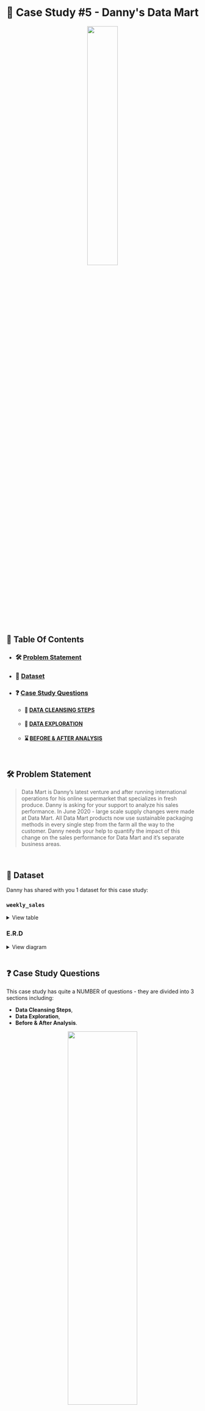 # 🍜 Case Study #5 - Danny's Data Mart
<p align="center">

<img src="https://user-images.githubusercontent.com/60517587/177965312-1650ace9-6d96-4765-9c3e-b40364efa349.png" width=40% height=40% />

## 📕 Table Of Contents
* ### 🛠️ [Problem Statement](https://github.com/kayazay/8-Week-SQL-Challenge/tree/main/Dannys-Data-Mart#%EF%B8%8F-problem-statement)
* ### 📂 [Dataset](https://github.com/kayazay/8-Week-SQL-Challenge/tree/main/Dannys-Data-Mart#-dataset-1)
* ### ❓ [Case Study Questions](https://github.com/kayazay/8-Week-SQL-Challenge/tree/main/Dannys-Data-Mart#-case-study-questions-1)
  * #### 🧼 [DATA CLEANSING STEPS](https://github.com/kayazay/8-Week-SQL-Challenge/tree/main/Dannys-Data-Mart#-data-cleansing-steps-1)
  * #### 🔎 [DATA EXPLORATION](https://github.com/kayazay/8-Week-SQL-Challenge/tree/main/Dannys-Data-Mart#-data-exploration-1)
  * #### ⌛ [BEFORE & AFTER ANALYSIS](https://github.com/kayazay/8-Week-SQL-Challenge/tree/main/Dannys-Data-Mart#-before--after-analysis-1)

<br/>

## 🛠️ Problem Statement

> Data Mart is Danny’s latest venture and after running international operations for his online supermarket that specializes in fresh produce. Danny is asking for your support to analyze his sales performance. In June 2020 - large scale supply changes were made at Data Mart. All Data Mart products now use sustainable packaging methods in every single step from the farm all the way to the customer. Danny needs your help to quantify the impact of this change on the sales performance for Data Mart and it’s separate business areas.

 <br /> 


## 📂 Dataset
Danny has shared with you 1 dataset for this case study:

### **```weekly_sales```**

<details>
<summary>
View table
</summary>

+ Data Mart has international operations using a multi-`region` strategy. 

+ Data Mart has both, a retail and online `platform` in the form of a Shopify store front to serve their customers. 

+ Customer `segment` and `customer_type` data relates to personal age and demographics information that is shared with Data Mart.

+ `transactions` is the count of unique purchases made through Data Mart and `sales` is the actual dollar amount of purchases.


| week_date | region | platform | segment | customer_type | transactions | sales   |
|-----------|--------|----------|---------|---------------|--------------|---------|
| 27/4/20   | ASIA   | Retail   | F1      | Existing      | 98856        | 4710331 |
| 29/7/19   | EUROPE | Retail   | C4      | Existing      | 4763         | 265148  |
| 24/8/20   | AFRICA | Retail   | F3      | New           | 69461        | 2470906 |
| 1/4/2019  | AFRICA | Shopify  | null    | Existing      | 181          | 34961   |
| 19/8/19   | CANADA | Shopify  | null    | Existing      | 58           | 10825   |
| 2/7/2018  | CANADA | Shopify  | C1      | New           | 49           | 7681    |
| 12/8/2019 | CANADA | Shopify  | null    | New           | 107          | 18923   |
| 30/3/20   | CANADA | Retail   | F2      | New           | 17260        | 620714  |
| 19/8/19   | USA    | Shopify  | F1      | New           | 143          | 21077   |
| 22/4/19   | ASIA   | Shopify  | C3      | New           | 216          | 34180   |


 </details>


### **E.R.D**
<details>

<summary>
View diagram
</summary>
<img src="https://user-images.githubusercontent.com/60517587/177965308-298bc3fc-8096-4ae2-903f-78de6f1927f7.png" width=30% height=30%>
</details>

<br/>


## ❓ Case Study Questions

This case study has quite a NUMBER of questions - they are divided into 3 sections including:
+ **Data Cleansing Steps**,  
+ **Data Exploration**,
+ **Before & After Analysis**.

 <p align="center">
<img src="https://user-images.githubusercontent.com/60517587/177965293-16f618ab-f6f2-4647-b1e1-463af164493d.gif" width=60% height=50%>
  
## Just kidding, I do. I always do! 😎 Let's dive right into it then!

### 🧼 Data Cleansing Steps

In a single query, perform the following operations and generate a new table in the data_mart schema named `clean_weekly_sales`:
+ Convert the `week_date` to a DATE format.
+ Add a `week_number` as the second column for each `week_date` value. for example, any value from the 1st of January to 7th of January will be 1, 8th to 14th will be 2 etc.
+ Add a `month_number` with the calendar month for each `week_date` value as the 3rd column.
+ Add a `calendar_year` column as the 4th column containing either 2018, 2019 or 2020 values.
+ Add a new column called `age_band` after the original `segment` column using the following mapping on the number inside the `segment` value.

| segment | age_band    |
|--------|--------------| 
| 1      | Young Adults |
| 2      | Middle Aged  |
| 3 or 4 | Retirees     |

+ Add a new `demographic` column using the following mapping for the first letter in the `segment` values:

| segment | demographic |
|--------|--------------| 
| C      | Couples      |
| F      | Families     |

+ Ensure all `null` string values with an "unknown" string value in the original `segment` column as well as the new `age_band` and `demographic` columns.
+ Generate a new `avg_transaction` column as the `sales` value divided by `transactions` rounded to 2 decimal places for each record.

---

#### NEW TABLE DDL

```sql
DROP TABLE IF EXISTS clean_weekly_sales;
CREATE TEMP TABLE clean_weekly_sales AS (
  SELECT
    TO_DATE(week_date, 'DD/MM/YY') AS week_date,
    to_char(TO_DATE(week_date, 'DD/MM/YY'), 'WW') :: NUMERIC AS week_number,
    EXTRACT(
      'month'
      FROM
        TO_DATE(week_date, 'DD/MM/YY')
    ) AS month_number,
    EXTRACT(
      'year'
      FROM
        TO_DATE(week_date, 'DD/MM/YY')
    ) AS calendar_year,
    region,
    platform,
    CASE
      WHEN segment = 'null' THEN 'unknown'
      ELSE (
        CASE
          RIGHT(segment, 1) :: NUMERIC
          WHEN 1 THEN 'Young Adults'
          WHEN 2 THEN 'Middle Aged'
          WHEN 3 THEN 'Retirees'
          WHEN 4 THEN 'Retirees'
        END
      )
    END AS age_band,
    CASE
      WHEN segment = 'null' THEN 'unknown'
      ELSE (
        CASE
          LEFT(segment, 1)
          WHEN 'C' THEN 'Couples'
          WHEN 'F' THEN 'Families'
        END
      )
    END AS demographic,
    customer_type,
    transactions,
    sales,
    ROUND(sales :: NUMERIC / transactions, 2) AS avg_transaction
  FROM
    data_mart.weekly_sales
);
```

<details>
<summary>
View TABLE random rows

</summary>

| week_date                | week_number | month_number | calendar_year | region        | platform | age_band     | demographic | customer_type | transactions | sales    | avg_transaction |
|--------------------------|-------------|--------------|---------------|---------------|----------|--------------|-------------|---------------|--------------|----------|-----------------|
| 2018-07-09 | 28          | 7            | 2018          | USA           | Retail   | Retirees     | Families    | Existing      | 112436       | 7434676  | 66.12           |
| 2020-08-03 | 31          | 8            | 2020          | ASIA          | Shopify  | Middle Aged  | Couples     | Existing      | 2210         | 394490   | 178.5           |
| 2018-04-09 | 15          | 4            | 2018          | AFRICA        | Retail   | Middle Aged  | Families    | Existing      | 235769       | 13963081 | 59.22           |
| 2020-08-24 | 34          | 8            | 2020          | USA           | Shopify  | Retirees     | Couples     | New           | 160          | 26524    | 165.78          |
| 2020-08-10 | 32          | 8            | 2020          | ASIA          | Retail   | unknown      | unknown     | Guest         | 1887143      | 48068626 | 25.47           |
| 2020-03-30 | 13          | 3            | 2020          | OCEANIA       | Shopify  | unknown      | unknown     | Existing      | 595          | 115487   | 194.1           |
| 2019-08-12 | 32          | 8            | 2019          | CANADA        | Shopify  | Young Adults | Families    | Existing      | 653          | 117292   | 179.62          |
| 2020-04-13 | 15          | 4            | 2020          | SOUTH AMERICA | Shopify  | Middle Aged  | Families    | New           | 9            | 908      | 100.89          |
| 2020-08-17 | 33          | 8            | 2020          | SOUTH AMERICA | Retail   | Middle Aged  | Families    | New           | 408          | 14221    | 34.86           |
| 2018-06-11 | 24          | 6            | 2018          | OCEANIA       | Shopify  | Retirees     | Families    | New           | 155          | 26129    | 168.57          |

</details>

---

</br>

### 🔎 Data Exploration

#### **Q1. What day of the week is used for each `week_date` value?**

```sql
SELECT
  to_char(week_date, 'Day') AS day_of_data_capture
FROM
  clean_weekly_sales
GROUP BY
  1;
```

| day_of_data_capture |
|---------------------|
| Monday              |

---

#### **Q2. What range of `week_number` are missing from the dataset?**

```sql
WITH to_string_agg AS (
  SELECT
    GENERATE_SERIES(1, 53, 1) months_missing
  EXCEPT
  SELECT
    DISTINCT week_number
  FROM
    clean_weekly_sales
  ORDER BY
    1
)
SELECT
  STRING_AGG(months_missing :: TEXT, ', ') AS month_missing
FROM
  to_string_agg;
```

| month_missing                                                                                         |
|-------------------------------------------------------------------------------------------------------|
| 1, 2, 3, 4, 5, 6, 7, 8, 9, 10, 11, 37, 38, 39, 40, 41, 42, 43, 44, 45, 46, 47, 48, 49, 50, 51, 52, 53 |
---

#### **Q3. How many total `transactions` were there for each year in the dataset?**

```sql
SELECT
  calendar_year,
  to_char(SUM(transactions), '9,999,999,999') AS sum_transactions
FROM
  clean_weekly_sales
GROUP BY
  1
ORDER BY
  1;
```

| calendar_year | sum_transactions |
|---------------|------------------|
| 2018          | 346,406,460      |
| 2019          | 365,639,285      |
| 2020          | 375,813,651      |

---

#### **Q4. What is the total `sales` for each `region` for each month?**

```sql
SELECT
  region,
  DATE_TRUNC('Month', week_date) AS start_month,
  SUM(sales)::MONEY AS sum_sales
FROM
  clean_weekly_sales
GROUP BY
  1,
  2
ORDER BY
  random()
LIMIT
  10;
```

| region        | start_month              | sum_sales       |
|---------------|--------------------------|-----------------|
| ASIA          | 2019-07-01 | $635,366,443.00 |
| USA           | 2019-05-01 | $220,370,520.00 |
| AFRICA        | 2019-05-01 | $553,828,220.00 |
| USA           | 2018-07-01 | $262,393,377.00 |
| CANADA        | 2018-03-01 | $33,815,571.00  |
| OCEANIA       | 2019-09-01 | $192,154,910.00 |
| AFRICA        | 2020-08-01 | $706,022,238.00 |
| SOUTH AMERICA | 2020-07-01 | $69,314,667.00  |
| AFRICA        | 2020-07-01 | $574,216,244.00 |
| USA           | 2019-04-01 | $277,108,603.00 |

---

#### **Q5. What is the total count of `transactions` for each `platform`.**

```sql
SELECT
  platform,
  to_char(SUM(transactions), '9,999,999,999') AS sum_transactions
FROM
  clean_weekly_sales
GROUP BY
  1;
```

| platform | sum_transactions |
|----------|------------------|
| Shopify  | 5,925,169        |
| Retail   | 1,081,934,227    |

---

#### **Q6. What is the percentage of `sales` for Retail vs Shopify for each month?**

```sql
WITH raw_sales AS (
    SELECT
      DATE_TRUNC('Month', week_date) AS start_month,
      platform,
      SUM(sales) AS sales
    FROM
      clean_weekly_sales
    GROUP BY
      1,
      2
  ),
  platform_segmented AS (
    SELECT
      t1.start_month,
      t1.sales AS shopify,
      t2.sales AS retail
    FROM
      raw_sales t1 FULL
      OUTER JOIN (
        SELECT
          start_month,
          sales
        FROM
          raw_sales
        WHERE
          platform = 'Retail'
      ) t2 ON t1.start_month = t2.start_month
    WHERE
      platform = 'Shopify'
  )
SELECT
  start_month,
  ROUND(100 * shopify :: NUMERIC / (retail + shopify)) || '%' AS shopify,
  ROUND(100 * retail :: NUMERIC / (retail + shopify)) || '%' AS retail
FROM
  platform_segmented
ORDER BY
  1;
```

| calendar_year | families | couples | unknown |
|---------------|----------|---------|---------|
| 2020          | 33%      | 29%     | 39%     |
| 2018          | 32%      | 26%     | 42%     |
| 2019          | 32%      | 27%     | 40%     |

---

#### **Q7. What is the percentage of `sales` by `demographic` for each year in the dataset?**

```sql
WITH raw_sales AS (
    SELECT
      calendar_year,
      demographic,
      SUM(sales) AS sales
    FROM
      clean_weekly_sales
    GROUP BY
      1,
      2
  ),
  demographic_year AS (
    SELECT
      t1.calendar_year,
      t1.sales AS families,
      t2.sales AS couples,
      t3.sales AS unknown
    FROM
      raw_sales t1 FULL
      OUTER JOIN (
        SELECT
          calendar_year,
          sales
        FROM
          raw_sales
        WHERE
          demographic = 'Couples'
      ) t2 ON t1.calendar_year = t2.calendar_year FULL
      OUTER JOIN (
        SELECT
          calendar_year,
          sales
        FROM
          raw_sales
        WHERE
          demographic = 'unknown'
      ) t3 ON t1.calendar_year = t3.calendar_year
    WHERE
      demographic = 'Families'
  )
SELECT
  calendar_year,
  ROUND(
    100 * families :: NUMERIC /(families + couples + unknown)
  ) || '%' AS families,
  ROUND(
    100 * couples :: NUMERIC /(families + couples + unknown)
  ) || '%' AS couples,
  ROUND(
    100 * unknown :: NUMERIC /(families + couples + unknown)
  ) || '%' AS unknown
FROM
  demographic_year;
```

| start_month              | shopify | retail |
|--------------------------|---------|--------|
| 2018-03-01 | 2%      | 98%    |
| 2018-04-01 | 2%      | 98%    |
| 2018-05-01 | 2%      | 98%    |
| 2018-06-01 | 2%      | 98%    |
| 2018-07-01 | 2%      | 98%    |
| 2018-08-01 | 2%      | 98%    |
| 2018-09-01 | 2%      | 98%    |
| 2019-03-01 | 2%      | 98%    |
| 2019-04-01 | 2%      | 98%    |
| 2019-05-01 | 2%      | 98%    |
| 2019-06-01 | 3%      | 97%    |
| 2019-07-01 | 3%      | 97%    |
| 2019-08-01 | 3%      | 97%    |
| 2019-09-01 | 3%      | 97%    |

---

#### **Q8. Which `age_band` and `demographic` values contribute the most to Retail `sales`?**

```sql
SELECT
  age_band,
  demographic,
  SUM(sales) :: MONEY AS sum_sales,
  ROUND(
    100 * SUM(sales) :: NUMERIC / SUM(SUM(sales)) OVER()
  ) || '%' AS percent
FROM
  clean_weekly_sales
WHERE
  platform = 'Retail'
  AND (
    demographic != 'unknown'
    OR demographic != 'unknown'
  )
GROUP BY
  1,
  2
ORDER BY
  3 DESC;
```

| age_band     | demographic | sum_sales         | percent |
|--------------|-------------|-------------------|---------|
| Retirees     | Families    | $6,634,686,916.00 | 28%     |
| Retirees     | Couples     | $6,370,580,014.00 | 27%     |
| Middle Aged  | Families    | $4,354,091,554.00 | 18%     |
| Young Adults | Couples     | $2,602,922,797.00 | 11%     |
| Middle Aged  | Couples     | $1,854,160,330.00 | 8%      |
| Young Adults | Families    | $1,770,889,293.00 | 8%      |

---

#### **Q9. Can we use the `avg_transaction` column to find the average `transaction` size for each year for Retail vs Shopify? If not - how would you calculate it instead?**

> #### You definitely can't. Reason - Math says so!
>
> #### Alternatively, you can solve it this way.

```SQL
WITH raw_transactions AS (
    SELECT
      calendar_year,
      platform,
      ROUND(AVG(transactions)) AS transactions
    FROM
      clean_weekly_sales
    GROUP BY
      1,
      2
  )
SELECT
  t1.calendar_year,
  to_char(t1.transactions, '9,999,999') AS retail,
  to_char(t2.transactions, '9,999,999') AS shopify
FROM
  raw_transactions t1 FULL
  OUTER JOIN (
    SELECT
      calendar_year,
      transactions
    FROM
      raw_transactions
    WHERE
      platform = 'Shopify'
  ) t2 ON t1.calendar_year = t2.calendar_year
WHERE
  platform = 'Retail';
```
  
| calendar_year | retail  | shopify |
|---------------|---------|---------|
| 2019          | 127,360 | 666     |
| 2018          | 120,770 | 523     |
| 2020          | 130,698 | 889     |

---

<br/>

### ⌛ BEFORE & AFTER ANALYSIS

#### **Q1. Comparison of 4 weeks period before and after change - '2020-06-15'.**

```SQL
WITH period_cte AS (
    SELECT
      to_char('2020-06-15' :: DATE, 'ww') :: NUMERIC AS week_of_change,
      4 AS period_length
  ),
  parameters AS (
    SELECT
      week_of_change,
      week_of_change + period_length AS right_date,
      week_of_change - period_length + 1 AS left_date
    FROM
      period_cte
  ),
  separate_cte AS (
    SELECT
      CASE
        WHEN week_number BETWEEN left_date
        AND week_of_change THEN '1. Before'
        WHEN week_number BETWEEN week_of_change + 1
        AND right_date THEN '2. After'
      END AS status,
      SUM(sales) AS total_sum
    FROM
      clean_weekly_sales,
      parameters
    WHERE
      calendar_year = 2020
      AND week_number BETWEEN left_date
      AND right_date
    GROUP BY
      1
  ),
  remove_nulls AS (
    SELECT
      (
        total_sum - LAG(total_sum) OVER(
          ORDER BY
            status
        )
      ) :: MONEY AS diff_sales,
      ROUND(
        100 * (
          total_sum - LAG(total_sum) OVER(
            ORDER BY
              status
          )
        ) :: NUMERIC / total_sum,
        2
      ) || '%' AS sales_change
    FROM
      separate_cte
  )
SELECT
  *
FROM
  remove_nulls
WHERE
  diff_sales IS NOT NULL;
```

| diff_sales    | sales_change |
|---------------|--------------|
| $4,009,608.00 | 0.17%        |

---

#### **Q2. Comparison of 12 weeks period before and after change - '2020-06-15'.**

```SQL
  WITH period_cte AS (
    SELECT
      to_char('2020-06-15' :: DATE, 'ww') :: NUMERIC AS week_of_change,
      12 AS period_length
  ),
  parameters AS (
    SELECT
      week_of_change,
      week_of_change + period_length AS right_date,
      week_of_change - period_length + 1 AS left_date
    FROM
      period_cte
  ),
  separate_cte AS (
    SELECT
      CASE
        WHEN week_number BETWEEN left_date
        AND week_of_change THEN '1. Before'
        WHEN week_number BETWEEN week_of_change + 1
        AND right_date THEN '2. After'
      END AS status,
      SUM(sales) AS total_sum
    FROM
      clean_weekly_sales,
      parameters
    WHERE
      calendar_year = 2020
      AND week_number BETWEEN left_date
      AND right_date
    GROUP BY
      1
  ),
  remove_nulls AS (
    SELECT
      (
        total_sum - LAG(total_sum) OVER(
          ORDER BY
            status
        )
      ) :: MONEY AS diff_sales,
      ROUND(
        100 * (
          total_sum - LAG(total_sum) OVER(
            ORDER BY
              status
          )
        ) :: NUMERIC / total_sum,
        2
      ) || '%' AS sales_change
    FROM
      separate_cte
  )
SELECT
  *
FROM
  remove_nulls
WHERE
  diff_sales IS NOT NULL;
```

| diff_sales        | sales_change |
|-------------------|--------------|
| $654,178,584.00 | -10.22%      |

---

#### **Q3. Comparison of 4 weeks period before and after change - '[x]-06-15' across all years.**

```SQL
WITH period_cte AS (
    SELECT
      24 AS week_of_change,
      4 AS period_length
  ),
  parameters AS (
    SELECT
      week_of_change,
      week_of_change + period_length AS right_date,
      week_of_change - period_length + 1 AS left_date
    FROM
      period_cte
  ),
  separate_cte AS (
    SELECT
      calendar_year,
      CASE
        WHEN week_number BETWEEN left_date
        AND week_of_change THEN '1. Before'
        WHEN week_number BETWEEN week_of_change + 1
        AND right_date THEN '2. After'
      END AS status,
      SUM(sales) AS total_sum
    FROM
      clean_weekly_sales,
      parameters
    WHERE
      week_number BETWEEN left_date
      AND right_date
    GROUP BY
      1,
      2
  ),
  remove_nulls AS (
    SELECT
      calendar_year,(
        total_sum - LAG(total_sum) OVER(
          PARTITION BY calendar_year
          ORDER BY
            status
        )
      ) :: MONEY AS diff_sales,
      ROUND(
        100 * (
          total_sum - LAG(total_sum) OVER(
            PARTITION BY calendar_year
            ORDER BY
              status
          )
        ) :: NUMERIC / total_sum,
        2
      ) || '%' AS sales_change
    FROM
      separate_cte
  )
SELECT
  *
FROM
  remove_nulls
WHERE
  diff_sales IS NOT NULL;
```

| calendar_year | diff_sales     | sales_change |
|---------------|----------------|--------------|
| 2018          | $4,102,105.00  | 0.19%        |
| 2019          | $16,519,108.00 | 0.73%        |
| 2020          | $4,009,608.00  | 0.17%        |

---

#### **Q4. Comparison of 12 weeks period before and after change - '[x]-06-15' across all years.**

```SQL
WITH period_cte AS (
    SELECT
      24 AS week_of_change,
      12 AS period_length
  ),
  parameters AS (
    SELECT
      week_of_change,
      week_of_change + period_length AS right_date,
      week_of_change - period_length + 1 AS left_date
    FROM
      period_cte
  ),
  separate_cte AS (
    SELECT
      calendar_year,
      CASE
        WHEN week_number BETWEEN left_date
        AND week_of_change THEN '1. Before'
        WHEN week_number BETWEEN week_of_change + 1
        AND right_date THEN '2. After'
      END AS status,
      SUM(sales) AS total_sum
    FROM
      clean_weekly_sales,
      parameters
    WHERE
      week_number BETWEEN left_date
      AND right_date
    GROUP BY
      1,
      2
  ),
  remove_nulls AS (
    SELECT
      calendar_year,(
        total_sum - LAG(total_sum) OVER(
          PARTITION BY calendar_year
          ORDER BY
            status
        )
      ) :: MONEY AS diff_sales,
      ROUND(
        100 * (
          total_sum - LAG(total_sum) OVER(
            PARTITION BY calendar_year
            ORDER BY
              status
          )
        ) :: NUMERIC / total_sum,
        2
      ) || '%' AS sales_change
    FROM
      separate_cte
  )
SELECT
  *
FROM
  remove_nulls
WHERE
  diff_sales IS NOT NULL;
```

| calendar_year | diff_sales        | sales_change |
|---------------|-------------------|--------------|
| 2018          | $104,256,193.00   | 1.60%        |
| 2019          | $557,600,876.00 | -8.85%       |
| 2020          | $654,178,584.00 | -10.22%      |

---

<p>&copy; 2022 Kingsley Izima</p>
